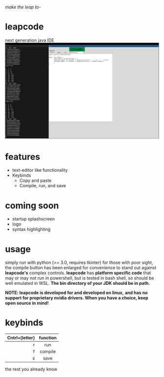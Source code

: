 *make the leap to-*
# leapcode
next generation java IDE
![Screenshot](screenshot.png)

# features
* text-editor like functionality
* Keybinds
  * Copy and paste
  * Compile, run, and save

# coming soon
* startup splashscreen
* logo
* syntax highlighting

# usage
simply run with python (>= 3.0, requires tkinter)
for those with poor sight, the compile button has
been enlarged for convenience to stand out against
**leapcode's** complex controls. **leapcode** has **platform 
specific code** that may or may not run in powershell, 
but is tested in bash shell, so should be well emulated 
in WSL. **The bin directory of your JDK should be in path.**

**NOTE: leapcode is developed for and developed on linux,**
**and has no support for proprietary nvidia drivers. When you**
**have a choice, keep open source in mind!**

# keybinds
| Cntrl+{letter} | function |
|---------------:|:--------:|
| r              | run      |
| f              | compile  |
| s              | save     |

the rest you already know
